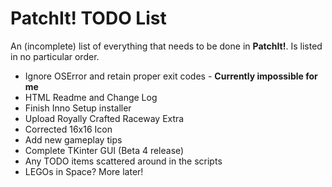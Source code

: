 PatchIt! TODO List
==================

An (incomplete) list of everything that needs to be done in **PatchIt!**. Is listed in no particular order.

* Ignore OSError and retain proper exit codes - **Currently impossible for me**
* HTML Readme and Change Log
* Finish Inno Setup installer
* Upload Royally Crafted Raceway Extra
* Corrected 16x16 Icon
* Add new gameplay tips
* Complete TKinter GUI (Beta 4 release)
* Any TODO items scattered around in the scripts
* LEGOs in Space? More later!
